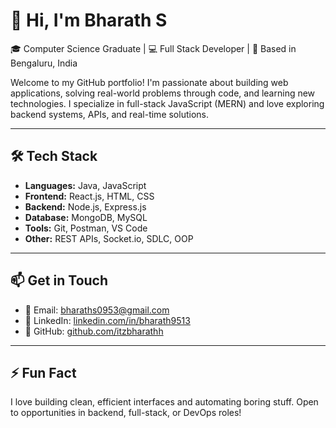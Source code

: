 # 👋 Hi, I'm Bharath S

🎓 Computer Science Graduate | 💻 Full Stack Developer | 📍 Based in Bengaluru, India

Welcome to my GitHub portfolio! I'm passionate about building web applications, solving real-world problems through code, and learning new technologies. I specialize in full-stack JavaScript (MERN) and love exploring backend systems, APIs, and real-time solutions.

---

## 🛠️ Tech Stack

- **Languages:** Java, JavaScript
- **Frontend:** React.js, HTML, CSS
- **Backend:** Node.js, Express.js
- **Database:** MongoDB, MySQL
- **Tools:** Git, Postman, VS Code
- **Other:** REST APIs, Socket.io, SDLC, OOP

---

## 📫 Get in Touch

- 📧 Email: [bharaths0953@gmail.com](mailto:bharaths0953@gmail.com)
- 🔗 LinkedIn: [linkedin.com/in/bharath9513](https://linkedin.com/in/bharath9513)
- 🐙 GitHub: [github.com/itzbharathh](https://github.com/itzbharathh)

---

## ⚡ Fun Fact

I love building clean, efficient interfaces and automating boring stuff. Open to opportunities in backend, full-stack, or DevOps roles!
